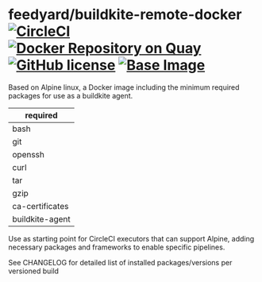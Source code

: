 # feedyard/buildkite-remote-docker [![CircleCI](https://circleci.com/gh/feedyard/buildkite-remote-docker.svg?style=shield)](https://circleci.com/gh/feedyard/buildkite-remote-docker) [![Docker Repository on Quay](https://quay.io/repository/feedyard/buildkite-remote-docker/status "Docker Repository on Quay")](https://quay.io/repository/feedyard/buildkite-remote-docker) [![GitHub license](https://img.shields.io/badge/license-MIT-blue.svg)](https://raw.githubusercontent.com/feedyard/buildkite-remote-docker/master/LICENSE) [![Base Image](https://img.shields.io/badge/FROM-alpine-blue.svg)](https://alpinelinux.org)

Based on Alpine linux, a Docker image including the minimum required packages for use as a buildkite agent.

required        |
----------------|
bash            |
git             |
openssh         |
curl            |
tar             |
gzip            |
ca-certificates |
buildkite-agent |

Use as starting point for CircleCI executors that can support Alpine, adding necessary packages and frameworks to enable
specific pipelines.

See CHANGELOG for detailed list of installed packages/versions per versioned build

